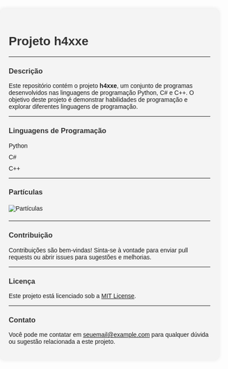 <!DOCTYPE html>
<html lang="pt-br">
<head>
  <meta charset="UTF-8">
  <meta name="viewport" content="width=device-width, initial-scale=1.0">
  <title>README - Projeto h4xxe</title>
  <style>
    body {
      font-family: Arial, sans-serif;
      margin: 0;
      padding: 0;
    }
    .container {
      max-width: 800px;
      margin: 20px auto;
      padding: 20px;
      background-color: #f4f4f4;
      border-radius: 10px;
      box-shadow: 0 0 10px rgba(0, 0, 0, 0.1);
    }
    h1, h2, h3 {
      color: #333;
    }
    ul {
      list-style-type: none;
      padding: 0;
    }
    ul li {
      margin-bottom: 10px;
    }
    img {
      max-width: 100%;
      height: auto;
      display: block;
      margin: 20px auto;
    }
  </style>
</head>
<body>
  <div class="container">
    <h1>Projeto h4xxe</h1>
    <hr>
    <h3>Descrição</h3>
    <p>Este repositório contém o projeto <strong>h4xxe</strong>, um conjunto de programas desenvolvidos nas linguagens de programação Python, C# e C++. O objetivo deste projeto é demonstrar habilidades de programação e explorar diferentes linguagens de programação.</p>
    <hr>
    <h3>Linguagens de Programação</h3>
    <ul>
      <li>Python</li>
      <li>C#</li>
      <li>C++</li>
    </ul>
    <hr>
    <h3>Partículas</h3>
    <img src="https://c.tenor.com/6SvjU5ssXoAAAAAd/loading-buffering.gif" alt="Partículas">
    <hr>
    <h3>Contribuição</h3>
    <p>Contribuições são bem-vindas! Sinta-se à vontade para enviar pull requests ou abrir issues para sugestões e melhorias.</p>
    <hr>
    <h3>Licença</h3>
    <p>Este projeto está licenciado sob a <a href="LICENSE">MIT License</a>.</p>
    <hr>
    <h3>Contato</h3>
    <p>Você pode me contatar em <a href="mailto:seuemail@example.com">seuemail@example.com</a> para qualquer dúvida ou sugestão relacionada a este projeto.</p>
  </div>
</body>
</html>
